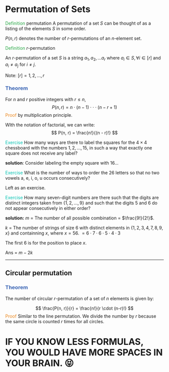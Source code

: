 # Permutation of Sets

<span style="color:#28a745">Definition</span> permutation
A permutation of a set $S$ can be thought of as a listing of the elements $S$ in some order.

$P(n, r)$ denotes the number of $r$-permutations of an $n$-element set.



<span style="color:#28a745">Definition</span> $r$-permutation

An $r$-permutation of a set $S$ is a string $a_1, a_2, ... a_r$ where $a_i \in S, \forall i \in [r]$ and $a_i \neq a_j$ for $i \neq j$.

Note: $[r] = {1, 2, ..., r}$



### <span style="color:#3c66b5">Theorem</span>

For $n$ and $r$ positive integers with $r \leq n$, 
$$
P(n, r) = n \cdot (n - 1) \cdot \cdot \cdot(n - r + 1)
$$
<span style="color:#eb861c">Proof</span> by multiplication principle.

WIth the notation of factorial, we can write: 
$$
P(n, r) = \frac{n!}{(n - r)!}
$$

<span style="color:#04c2b2">Exercise</span>
How many ways are there to label the squares for the $4 \times 4$ chessboard with the numbers $1,2, ..., 15$, in such a way that exactly one square does not receive any label? 

**solution**: Consider labeling the empty square with 16...

<span style="color:#04c2b2">Exercise</span>
What is the number of ways to order the 26 letters so that no two vowels a, e, i, o, u occurs consecutively?

Left as an exercise. 



<span style="color:#04c2b2">Exercise</span>
How many seven-digit numbers are there such that the digits are distinct integers taken from $\{1, 2, ..., 9\}$ and such that the digits 5 and 6 do not appear consecutively in either order?

**solution:** 
$m$ = The number of all possible combination = $\frac{9!}{2!}$.

$k$ = The number of strings of size 6 with distinct elements in $\{1, 2, 3, 4, 7, 8, 9, x\}$ and containning $x$, where $x = 56$.
$= 6 \cdot 7 \cdot 6 \cdot 5 \cdot 4 \cdot 3$

The first 6 is for the position to place $x$.

Ans = $m - 2k$

---

## Circular permutation

### <span style="color:#3c66b5">Theorem</span>

The number of circular $r$-permutation of a set of $n$ elements is given by: 


$$
\frac{P(n, r)}{r} = \frac{n!}{r \cdot (n-r)!}
$$
<span style="color:#eb861c">Proof</span> 
Similar to the line permutation. We divide the number by $r$ because the same circle is counted $r$ times for all circles. 













# IF YOU KNOW LESS FORMULAS, YOU WOULD HAVE MORE SPACES IN YOUR BRAIN. 😝
